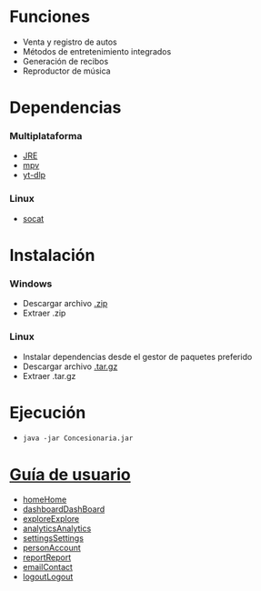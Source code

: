 # Funciones
 - Venta y registro de autos
 - Métodos de entretenimiento integrados
 - Generación de recibos
 - Reproductor de música


# Dependencias
### Multiplataforma
 - [JRE](https://openjdk.org/)
 - [mpv](https://mpv.io/)
 - [yt-dlp](https://github.com/yt-dlp/yt-dlp/)

### Linux 
 - [socat](http://www.dest-unreach.org/socat/)


# Instalación
### Windows
 - Descargar archivo [.zip](https://github.com/migue07juegos/Concesionaria_Java/releases/download/v1.0.0/Windows-x64.zip)
 - Extraer .zip

### Linux
 - Instalar dependencias desde el gestor de paquetes preferido
 - Descargar archivo [.tar.gz](https://github.com/migue07juegos/Concesionaria_Java/releases/download/v1.0.0/Linux-x64.tar.gz)
 - Extraer .tar.gz


# Ejecución
 - `java -jar Concesionaria.jar`

# [Guía de usuario](https://migue07juegos.github.io/Concesionaria_Java/Howto.html)

<html lang="en">
<head>
    <meta charset="UTF-8">
    <meta name="viewport" content="width=device-width, initial-scale=1.0">
    <title>Document</title>
    <link rel="stylesheet" href="a.css">
</head>
<body>
    <div id="main-container">
        <div class="menu">
            <ul class="menu-content">
                <li><a href="#">
                    <span class="material-symbols-outlined">home</span><span>Home</span></a></li>
                <li><a href="#">
                    <span class="material-symbols-outlined">dashboard</span><span>DashBoard</span></a></li>
                <li><a href="#">
                    <span class="material-symbols-outlined">explore</span><span>Explore</span></a></li>
                <li><a href="#">
                    <span class="material-symbols-outlined">analytics</span><span>Analytics</span></a></li>
                <li><a href="#">
                    <span class="material-symbols-outlined">settings</span><span>Settings</span></a></li>
                <li><a href="#">
                    <span class="material-symbols-outlined">person</span><span>Account</span></a></li>
                <li><a href="#">
                    <span class="material-symbols-outlined">report</span><span>Report</span></a></li>
                <li><a href="#">
                    <span class="material-symbols-outlined">email</span><span>Contact</span></a></li>
                <li><a href="#">
                    <span class="material-symbols-outlined">logout</span><span>Logout</span></a></li>
            </ul>
        </div>
    </div>
</body>
</html>